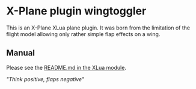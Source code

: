 # X-Plane plugin wingtoggler

This is an X-Plane XLua plane plugin.
It was born from the limitation of the flight model allowing only rather simple flap effects on a wing.

## Manual

Please see the [README.md in the XLua module](xlua-wingtoggler/scripts/wingtoggler/README.md).

*"Think positive, flaps negative"*
